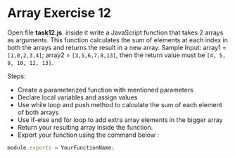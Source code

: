 # Array Exercise 12

Open file **task12.js**. inside it write a JavaScript function
 that takes 2 arrays as arguments. This function calculates the 
 sum of elements at each index in both the arrays and returns the result
  in a new array. Sample Input: array1 = `[1,0,2,3,4]`; array2 = `[3,5,6,7,8,13]`, 
  then the return value must be `[4, 5, 8, 10, 12, 13]`.

Steps:


- Create a parameterized function with mentioned parameters
- Declare local variables and assign values
- Use while loop and push method to calculate the sum of each element of both arrays
- Use if-else and for loop to add extra array elements in the bigger array
- Return your resulting array inside the function.
- Export your function using the command below :

```js
module.exports = YourFunctionName;
```
